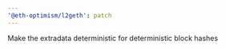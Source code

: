 ```yaml
---
'@eth-optimism/l2geth': patch
---
```


Make the extradata deterministic for deterministic block hashes
